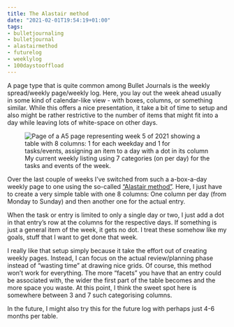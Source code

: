```yaml
---
title: The Alastair method
date: "2021-02-01T19:54:19+01:00"
tags:
- bulletjournaling
- bulletjournal
- alastairmethod
- futurelog
- weeklylog
- 100daystooffload
---
```


A page type that is quite common among Bullet Journals is the weekly spread/weekly page/weekly log. Here, you lay out the week ahead usually in some kind of calendar-like view - with boxes, columns, or something similar. While this offers a nice presentation, it take a bit of time to setup and also might be rather restrictive to the number of items that might fit into a day while leaving lots of white-space on other days.

<figure><img src="/media/2021/alastair-method.jpg" alt="Page of a A5 page representing week 5 of 2021 showing a table with 8 columns: 1 for each weekday and 1 for tasks/events, assigning an item to a day with a dot in its column"><figcaption>My current weekly listing using 7 categories (on per day) for the tasks and events of the week.</figcaption></figure>

Over the last couple of weeks I’ve switched from such a a-box-a-day weekly page to one using the so-called [“Alastair method”](https://alastairjohnston.com/cracking-the-bullet-journal-forward-planning-problem/index.html). Here, I just have to create a very simple table with one 8 columns: One column per day (from Monday to Sunday) and then another one for the actual entry.

When the task or entry is limited to only a single day or two, I just add a dot in that entry’s row at the columns for the respective days. If something is just a general item of the week, it gets no dot. I treat these somehow like my goals, stuff that I want to get done that week.

I really like that setup simply because it take the effort out of creating weekly pages. Instead, I can focus on the actual review/planning phase instead of “wasting time” at drawing nice grids. Of course, this method won’t work for everything. The more “facets” you have that an entry could be associated with, the wider the first part of the table becomes and the more space you waste. At this point, I think the sweet spot here is somewhere between 3 and 7 such categorising columns. 

In the future, I might also try this for the future log with perhaps just 4-6 months per table.
